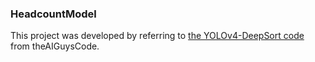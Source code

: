 ### HeadcountModel

This project was developed by referring to [the YOLOv4-DeepSort code](https://github.com/theAIGuysCode/yolov4-deepsort) from theAIGuysCode.
